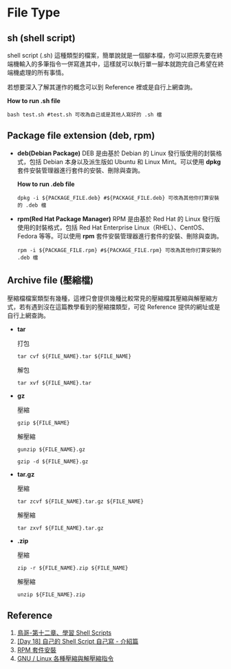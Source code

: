 # File Type

## sh (shell script)

shell script (.sh) 這種類型的檔案，簡單說就是一個腳本檔，你可以把原先要在終端機輸入的多筆指令一併寫進其中，這樣就可以執行單一腳本就跑完自己希望在終端機處理的所有事情。

若想要深入了解其運作的概念可以到 Reference 裡或是自行上網查詢。

<b>How to run .sh file</b>

```bash=
bash test.sh #test.sh 可改為自己或是其他人寫好的 .sh 檔
```

## Package file extension (deb, rpm)
  - **deb(Debian Package)**
    DEB 是由基於 Debian 的 Linux 發行版使用的封裝格式，包括 Debian 本身以及派生版如 Ubuntu 和 Linux Mint。可以使用 <b>dpkg</b> 套件安裝管理器進行套件的安裝、刪除與查詢。

    <b>How to run .deb file</b>

    ```bash=
    dpkg -i ${PACKAGE_FILE.deb} #${PACKAGE_FILE.deb} 可改為其他你打算安裝的 .deb 檔
    ```

  - **rpm(Red Hat Package Manager)**
    RPM 是由基於 Red Hat 的 Linux 發行版使用的封裝格式，包括 Red Hat Enterprise Linux（RHEL）、CentOS、Fedora 等等。可以使用 <b>rpm</b> 套件安裝管理器進行套件的安裝、刪除與查詢。

    ```bash=
    rpm -i ${PACKAGE_FILE.rpm} #${PACKAGE_FILE.rpm} 可改為其他你打算安裝的 .deb 檔
    ```

## Archive file (壓縮檔)
壓縮檔檔案類型有幾種，這裡只會提供幾種比較常見的壓縮檔其壓縮與解壓縮方式，若有遇到沒在這篇教學看到的壓縮擋類型，可從 Reference 提供的網址或是自行上網查詢。

- **tar**

    打包

    ```bash=
    tar cvf ${FILE_NAME}.tar ${FILE_NAME}
    ```

    解包

    ```bash=
    tar xvf ${FILE_NAME}.tar 
    ```

- **gz**
    
    壓縮

    ```bash=
    gzip ${FILE_NAME}
    ```

    解壓縮

    ```bash=
    gunzip ${FILE_NAME}.gz
    ```
    ```bash=
    gzip -d ${FILE_NAME}.gz
    ```

- **tar.gz**
  
    壓縮

    ```bash=
    tar zcvf ${FILE_NAME}.tar.gz ${FILE_NAME}
    ```

    解壓縮

    ```bash=
    tar zxvf ${FILE_NAME}.tar.gz
    ```

- **.zip**

    壓縮

    ```bash=
    zip -r ${FILE_NAME}.zip ${FILE_NAME}
    ```

    解壓縮

    ```bash=
    unzip ${FILE_NAME}.zip
    ```


## Reference
1. [鳥哥-第十二章、學習 Shell Scripts](https://linux.vbird.org/linux_basic/centos7/0340bashshell-scripts.php)
2. [[Day 18] 自己的 Shell Script 自己寫 - 介紹篇](https://ithelp.ithome.com.tw/articles/10224799)
3. [RPM 套件安裝](https://dywang.csie.cyut.edu.tw/dywang/rhcsaNote/node82.html)
4. [GNU / Linux 各種壓縮與解壓縮指令
](http://note.drx.tw/2008/04/command.html)